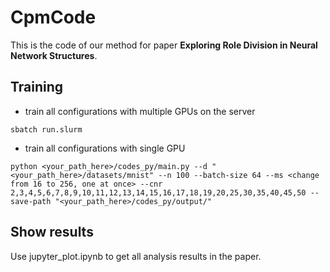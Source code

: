 # CpmCode

This is the code of our method for paper **Exploring Role Division in Neural Network Structures**.

## Training

* train all configurations with multiple GPUs on the server

```
sbatch run.slurm
```

* train all configurations with single GPU

```
python <your_path_here>/codes_py/main.py --d "<your_path_here>/datasets/mnist" --n 100 --batch-size 64 --ms <change from 16 to 256, one at once> --cnr 2,3,4,5,6,7,8,9,10,11,12,13,14,15,16,17,18,19,20,25,30,35,40,45,50 --save-path "<your_path_here>/codes_py/output/"
```

## Show results

Use jupyter_plot.ipynb to get all analysis results in the paper.

